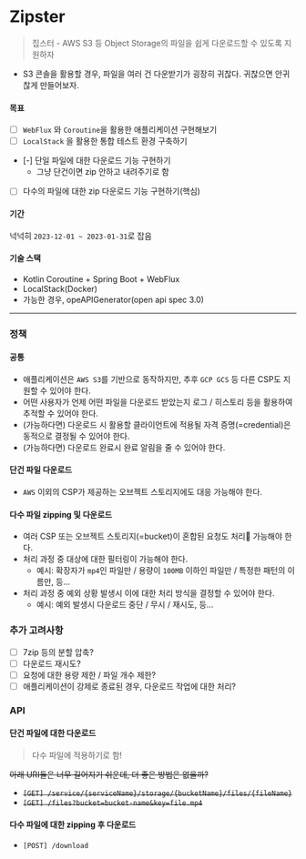 # Zipster
> 집스터 - AWS S3 등 Object Storage의 파일을 쉽게 다운로드할 수 있도록 지원하자
- S3 콘솔을 활용할 경우, 파일을 여러 건 다운받기가 굉장히 귀찮다. 귀찮으면 안귀찮게 만들어보자.

#### 목표
- [ ] `WebFlux` 와 `Coroutine`을 활용한 애플리케이션 구현해보기
- [ ] `LocalStack` 을 활용한 통합 테스트 환경 구축하기
- [-] 단일 파일에 대한 다운로드 기능 구현하기
  - 그냥 단건이면 zip 안하고 내려주기로 함
- [ ] 다수의 파일에 대한 zip 다운로드 기능 구현하기(핵심)

#### 기간
넉넉히 `2023-12-01 ~ 2023-01-31`로 잡음

#### 기술 스택
- Kotlin Coroutine + Spring Boot + WebFlux
- LocalStack(Docker)
- 가능한 경우, opeAPIGenerator(open api spec 3.0)

---
### 정책
#### 공통
- 애플리케이션은 `AWS S3`를 기반으로 동작하지만, 추후 `GCP GCS` 등 다른 CSP도 지원할 수 있어야 한다.
- 어떤 사용자가 언제 어떤 파일을 다운로드 받았는지 로그 / 히스토리 등을 활용하여 추적할 수 있어야 한다.
- (가능하다면) 다운로드 시 활용할 클라이언트에 적용될 자격 증명(=credential)은 동적으로 결정될 수 있어야 한다.
- (가능하다면) 다운로드 완료시 완료 알림을 줄 수 있어야 한다.

#### 단건 파일 다운로드
- `AWS` 이외의 CSP가 제공하는 오브젝트 스토리지에도 대응 가능해야 한다.

#### 다수 파일 zipping 및 다운로드
- 여러 CSP 또는 오브젝트 스토리지(=bucket)이 혼합된 요청도 처리 가능해야 한다.
- 처리 과정 중 대상에 대한 필터링이 가능해야 한다.
  - 예시: 확장자가 `mp4`인 파일만 / 용량이 `100MB` 이하인 파일만 / 특정한 패턴의 이름만, 등...
- 처리 과정 중 예외 상황 발생시 이에 대한 처리 방식을 결정할 수 있어야 한다.
  - 예시: 예외 발생시 다운로드 중단 / 무시 / 재시도, 등...

### 추가 고려사항
- [ ] 7zip 등의 분할 압축?
- [ ] 다운로드 재시도?
- [ ] 요청에 대한 용량 제한 / 파일 개수 제한?
- [ ] 애플리케이션이 강제로 종료된 경우, 다운로드 작업에 대한 처리?

### API
#### 단건 파일에 대한 다운로드
> 다수 파일에 적용하기로 함!

~~아래 URI들은 너무 길어지기 쉬운데, 더 좋은 방법은 없을까?~~
- ~~`[GET] /service/{serviceName}/storage/{bucketName}/files/{fileName}`~~
- ~~`[GET] /files?bucket=bucket-name&key=file.mp4`~~

#### 다수 파일에 대한 zipping 후 다운로드
- `[POST] /download`